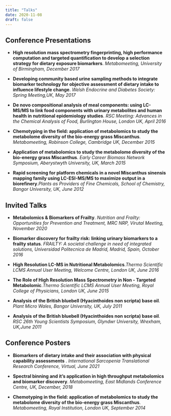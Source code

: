 ```yaml
---
title: "Talks"
date: 2020-11-08
draft: false
---
```



<h2 id="Conference Presentations">
  <a href="Conference Presentations"></a>
  Conference Presentations
</h2>

* **High resolution mass spectrometry fingerprinting, high performance computation and targeted quantification to develop a selection strategy for dietary exposure biomarkers**. *Metabomeeting, University of Birmingham, December 2017*

* **Developing community based urine sampling methods to integrate biomarker technology for objective assessment of dietary intake to influence lifestyle change**. *Welsh Endocrine and Diabetes Society: Spring Meeting,UK, May 2017*

* **De novo compositional analysis of meal components: using LC-MS/MS to link food components with urinary metabolites and human health in nutritional epidemiology studies**. *RSC Meeting: Advances in the Chemical Analysis of Food, Burlington House, London UK, April 2016*

* **Chemotyping in the field: application of metabolomics to study the metabolome diversity of the bio-energy grass Miscanthus**. *Metabomeeting, Robinson College, Cambridge UK, December 2015*

* **Application of metabolomics to study the metabolome diversity of the bio-energy grass Miscanthus**. *Early Career Biomass Network Symposium, Aberystwyth University, UK, March 2015*

* **Rapid screening for platform chemicals in a novel Miscanthus sinensis mapping family using LC-ESI-MS/MS to maximize output in a biorefinery**.*Plants as Providers of Fine Chemicals, School of Chemistry, Bangor University, UK, June 2012*

<h2 id="Invited Talks">
  <a href="Invited Talks"></a>
  Invited Talks
</h2>

* **Metabolomics & Biomarkers of Frailty**. *Nutrition and Frailty: Opportunities for Prevention and Treatment, MRC NRP, Virutal Meeting, November 2020*

* **Biomarker discovery for frailty risk: linking urinary biomarkers to a frailty status**. *FRAILTY: A societal challenge in need of integrated solutions, Universidad Politecnica de Madrid, Madrid, Spain, October 2016*

* **High Resolution LC-MS in Nutritional Metabolomics**.*Thermo Scientific LCMS Annual User Meeting, Welcome Centre, London UK, June 2016*

* **The Role of High Resolution Mass Spectrometry in Non - Targeted Metabolomic**.*Thermo Scientific LCMS Annual User Meeting, Royal College of Physicians, London UK, June 2015*

* **Analysis of the British bluebell (Hyacinthoides non scripta) base oil**. *Plant Micro Wales, Bangor University, UK, July 2011*

* **Analysis of the British bluebell (Hyacinthoides non scripta) base oil**. *RSC 26th Young Scientists Symposium, Glyndwr University, Wrexham, UK,June 2011*


<h2 id="Conference Posters">
  <a href="Conference Posters"></a>
  Conference Posters
</h2>

* **Biomarkers of dietary intake and their association with physical capability assessments** . *International Sarcopenia Translational Research Conference, Virtual, June 2021*

* **Spectral binning and it’s application in high throughput metabolomics and biomarker discovery**. *Metabomeeting, East Midlands Conference Centre, UK, December, 2018*

* **Chemotyping in the field: application of metabolomics to study the metabolome diversity of the bio-energy grass Miscanthus**. *Metabomeeting, Royal Institution, London UK, September 2014*






